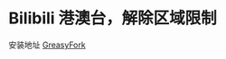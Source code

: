 # Bilibili 港澳台，解除区域限制

安装地址 [GreasyFork](https://greasyfork.org/en/scripts/375881-bilibili-%E6%B8%AF%E6%BE%B3%E5%8F%B0)
